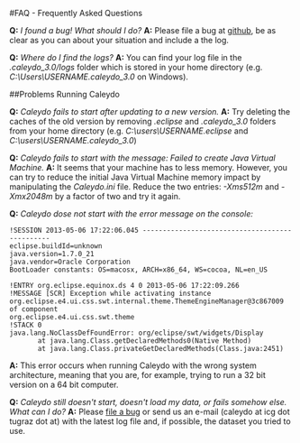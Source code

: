 #FAQ - Frequently Asked Questions

**Q:** *I found a bug! What should I do?*
**A:** Please file a bug at [github](https://github.com/Caleydo/caleydo/issues), be as clear as you can about your situation and include a the log.

**Q:** *Where do I find the logs?*
**A:** You can find your log file in the *.caleydo_3.0/logs* folder which is stored in your home directory (e.g. *C:\Users\USERNAME\.caleydo_3.0* on Windows).

##Problems Running Caleydo

**Q:** *Caleydo fails to start after updating to a new version.*
**A:** Try deleting the caches of the old version by removing *.eclipse* and *.caleydo\_3.0* folders from your home directory (e.g. *C:\users\USERNAME\.eclipse* and *C:\users\USERNAME\.caleydo\_3.0*)

**Q:** *Caleydo fails to start with the message: Failed to create Java Virtual Machine.*
**A:** It seems that your machine has to less memory. However, you can try to reduce the initial Java Virtual Machine memory impact by manipulating the *Caleydo.ini* file. Reduce the two entries: *-Xms512m* and *-Xmx2048m* by a factor of two and try it again.

**Q:** *Caleydo dose not start with the error message on the console:*

    !SESSION 2013-05-06 17:22:06.045 -----------------------------------------------
    eclipse.buildId=unknown
    java.version=1.7.0_21
    java.vendor=Oracle Corporation
    BootLoader constants: OS=macosx, ARCH=x86_64, WS=cocoa, NL=en_US
    
    !ENTRY org.eclipse.equinox.ds 4 0 2013-05-06 17:22:09.266
    !MESSAGE [SCR] Exception while activating instance org.eclipse.e4.ui.css.swt.internal.theme.ThemeEngineManager@3c867009 of component 
    org.eclipse.e4.ui.css.swt.theme  
    !STACK 0
    java.lang.NoClassDefFoundError: org/eclipse/swt/widgets/Display
           at java.lang.Class.getDeclaredMethods0(Native Method)
           at java.lang.Class.privateGetDeclaredMethods(Class.java:2451)

**A:** This error occurs when running Caleydo with the wrong system architecture, meaning that you are, for example, trying to run a 32 bit version on a 64 bit computer.

**Q:** *Caleydo still doesn't start, doesn't load my data, or fails somehow else. What can I do?*
**A:** Please [file a bug](https://github.com/Caleydo/caleydo/issues) or send us an e-mail (caleydo at icg dot tugraz dot at) with the latest log file and, if possible, the dataset you tried to use. 
